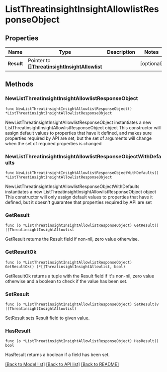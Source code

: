 # ListThreatinsightInsightAllowlistResponseObject

## Properties

Name | Type | Description | Notes
------------ | ------------- | ------------- | -------------
**Result** | Pointer to [**[]ThreatinsightInsightAllowlist**](ThreatinsightInsightAllowlist.md) |  | [optional] 

## Methods

### NewListThreatinsightInsightAllowlistResponseObject

`func NewListThreatinsightInsightAllowlistResponseObject() *ListThreatinsightInsightAllowlistResponseObject`

NewListThreatinsightInsightAllowlistResponseObject instantiates a new ListThreatinsightInsightAllowlistResponseObject object
This constructor will assign default values to properties that have it defined,
and makes sure properties required by API are set, but the set of arguments
will change when the set of required properties is changed

### NewListThreatinsightInsightAllowlistResponseObjectWithDefaults

`func NewListThreatinsightInsightAllowlistResponseObjectWithDefaults() *ListThreatinsightInsightAllowlistResponseObject`

NewListThreatinsightInsightAllowlistResponseObjectWithDefaults instantiates a new ListThreatinsightInsightAllowlistResponseObject object
This constructor will only assign default values to properties that have it defined,
but it doesn't guarantee that properties required by API are set

### GetResult

`func (o *ListThreatinsightInsightAllowlistResponseObject) GetResult() []ThreatinsightInsightAllowlist`

GetResult returns the Result field if non-nil, zero value otherwise.

### GetResultOk

`func (o *ListThreatinsightInsightAllowlistResponseObject) GetResultOk() (*[]ThreatinsightInsightAllowlist, bool)`

GetResultOk returns a tuple with the Result field if it's non-nil, zero value otherwise
and a boolean to check if the value has been set.

### SetResult

`func (o *ListThreatinsightInsightAllowlistResponseObject) SetResult(v []ThreatinsightInsightAllowlist)`

SetResult sets Result field to given value.

### HasResult

`func (o *ListThreatinsightInsightAllowlistResponseObject) HasResult() bool`

HasResult returns a boolean if a field has been set.


[[Back to Model list]](../README.md#documentation-for-models) [[Back to API list]](../README.md#documentation-for-api-endpoints) [[Back to README]](../README.md)


